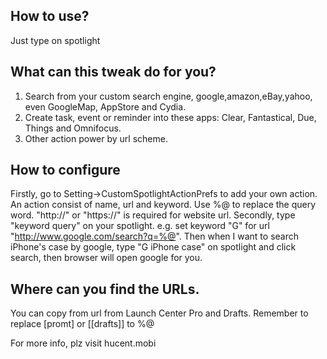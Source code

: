 
## How to use?
Just type on spotlight

## What can this tweak do for you?
1. Search from your custom search engine, google,amazon,eBay,yahoo, even GoogleMap, AppStore and Cydia.
2. Create task, event or reminder into these apps: Clear, Fantastical, Due, Things and Omnifocus.
3. Other action power by url scheme.

## How to configure
Firstly, go to Setting->CustomSpotlightActionPrefs to add your own action. An action consist of name, url and keyword. Use %@ to replace the query word. "http://" or "https://" is required for website url. 
Secondly, type "keyword query" on your spotlight. e.g.  set keyword "G" for url "http://www.google.com/search?q=%@". Then when I want to search iPhone's case by google,  type "G iPhone case" on spotlight and click search, then browser will open google for you.

## Where can you find the URLs.
You can copy from url from Launch Center Pro and Drafts. Remember to replace [promt] or [[drafts]] to %@

For more info, plz visit hucent.mobi
